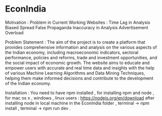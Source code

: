# EconIndia

Motivation : 
Problem in Current Working Websites :
  Time Lag in Analysis
  Biased
  Spread False Propaganda
  Inaccuracy in Analysis
  Advertisement Overload
  
Problem Statement : 
The aim of the project is to create a platform that provides comprehensive information and analysis on the various aspects of the Indian economy, including macroeconomic indicators, sectoral performance, policies and reforms, trade and investment opportunities, and the social impact of economic growth. 
The website aims to educate and empower users with accurate and real time data and insights with the help of various Machine Learning Algorithms and Data Mining Techniques, helping them make informed decisions and contribute to the development of the Indian economy.

Installation : 
You need to have npm installed , for installing npm and node , 
  for mac os x , windows , linux users : https://nodejs.org/en/download 
after installing node
in local machine in the EconIndia folder , terminal -> npm install , terminal -> npm run dev . 


  
